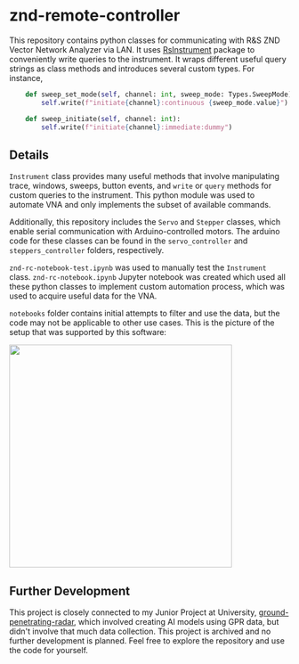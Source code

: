# znd-remote-controller

This repository contains python classes for communicating with R&S ZND Vector Network Analyzer via LAN. It uses [RsInstrument](https://pypi.org/project/RsInstrument/) package to 
conveniently write queries to the instrument. It wraps different useful query strings as class methods and introduces several custom types. For instance,

```python
    def sweep_set_mode(self, channel: int, sweep_mode: Types.SweepMode):
        self.write(f"initiate{channel}:continuous {sweep_mode.value}")

    def sweep_initiate(self, channel: int):
        self.write(f"initiate{channel}:immediate:dummy")
```

## Details

`Instrument` class provides many useful methods that involve manipulating trace, windows, sweeps, 
button events, and `write` or `query` methods for custom queries to the instrument. This python module was used to automate VNA 
and only implements the subset of available commands.

Additionally, this repository includes the `Servo` and `Stepper` classes, 
which enable serial communication with Arduino-controlled motors. 
The arduino code for these classes can be found in the `servo_controller` and `steppers_controller` folders, respectively.

`znd-rc-notebook-test.ipynb` was used to manually test the `Instrument` class. `znd-rc-notebook.ipynb` Jupyter notebook 
was created which used all these python classes to implement custom automation process, which was used to acquire useful data for the VNA.

`notebooks` folder contains initial attempts to filter and use the data, but the code may not be applicable to other use cases. This is 
the picture of the setup that was supported by this software:

<img src="https://github.com/lnadi17/znd-remote-controller/assets/19193250/b283769e-12a8-4702-8cb6-23c299c79e40" width="400">

## Further Development

This project is closely connected to my Junior Project at University, [ground-penetrating-radar](https://github.com/lnadi17/ground-penetrating-radar), 
which involved creating AI models using GPR data, but didn't involve that much data collection. This project is archived and no further 
development is planned. Feel free to explore the repository and use the code for yourself.
